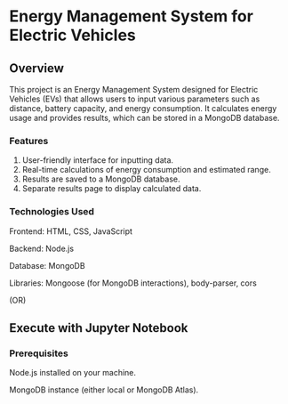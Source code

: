 # Energy Management System for Electric Vehicles

## Overview

This project is an Energy Management System designed for Electric Vehicles (EVs) that allows users to input various parameters such as distance, battery capacity, and energy consumption. It calculates energy usage and provides results, which can be stored in a MongoDB database.

### Features
1. User-friendly interface for inputting data.
2. Real-time calculations of energy consumption and estimated range.
3. Results are saved to a MongoDB database.
4. Separate results page to display calculated data.

### Technologies Used
Frontend: HTML, CSS, JavaScript

Backend: Node.js

Database: MongoDB

Libraries: Mongoose (for MongoDB interactions), body-parser, cors

(OR)

## Execute with Jupyter Notebook

### Prerequisites
Node.js installed on your machine.

MongoDB instance (either local or MongoDB Atlas).
